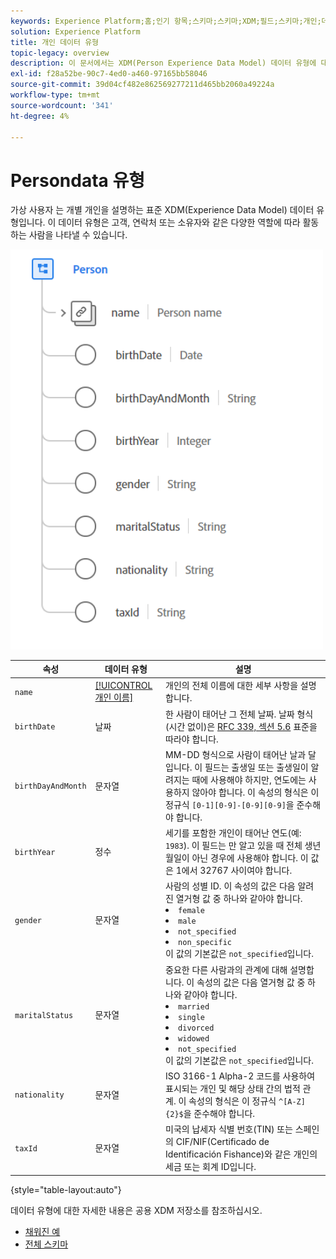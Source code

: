 ```yaml
---
keywords: Experience Platform;홈;인기 항목;스키마;스키마;XDM;필드;스키마;개인;데이터 유형;데이터 유형;데이터 유형;
solution: Experience Platform
title: 개인 데이터 유형
topic-legacy: overview
description: 이 문서에서는 XDM(Person Experience Data Model) 데이터 유형에 대한 개요를 제공합니다.
exl-id: f28a52be-90c7-4ed0-a460-97165bb58046
source-git-commit: 39d04cf482e862569277211d465bb2060a49224a
workflow-type: tm+mt
source-wordcount: '341'
ht-degree: 4%

---
```


#  Persondata 유형

 가상 사용자 는 개별 개인을 설명하는 표준 XDM(Experience Data Model) 데이터 유형입니다. 이 데이터 유형은 고객, 연락처 또는 소유자와 같은 다양한 역할에 따라 활동하는 사람을 나타낼 수 있습니다.

<img src="../images/data-types/person.PNG" width="500" /><br />

| 속성 | 데이터 유형 | 설명 |
| --- | --- | --- |
| `name` | [[!UICONTROL 개인 이름]](./person-name.md) | 개인의 전체 이름에 대한 세부 사항을 설명합니다. |
| `birthDate` | 날짜 | 한 사람이 태어난 그 전체 날짜. 날짜 형식(시간 없이)은 [RFC 339, 섹션 5.6](https://tools.ietf.org/html/rfc3339#section-5.6) 표준을 따라야 합니다. |
| `birthDayAndMonth` | 문자열 | MM-DD 형식으로 사람이 태어난 날과 달입니다. 이 필드는 출생일 또는 출생일이 알려지는 때에 사용해야 하지만, 연도에는 사용하지 않아야 합니다. 이 속성의 형식은 이 정규식 `[0-1][0-9]-[0-9][0-9]`을 준수해야 합니다. |
| `birthYear` | 정수 | 세기를 포함한 개인이 태어난 연도(예: `1983`). 이 필드는 만 알고 있을 때 전체 생년월일이 아닌 경우에 사용해야 합니다. 이 값은 1에서 32767 사이여야 합니다. |
| `gender` | 문자열 | 사람의 성별 ID. 이 속성의 값은 다음 알려진 열거형 값 중 하나와 같아야 합니다. <li> `female` </li> <li> `male` </li> <li> `not_specified` </li> <li> `non_specific` </li> 이 값의 기본값은 `not_specified`입니다. |
| `maritalStatus` | 문자열 | 중요한 다른 사람과의 관계에 대해 설명합니다. 이 속성의 값은 다음 열거형 값 중 하나와 같아야 합니다. <li> `married` </li> <li> `single` </li> <li> `divorced` </li> <li> `widowed` </li> <li> `not_specified` </li> 이 값의 기본값은 `not_specified`입니다. |
| `nationality` | 문자열 | ISO 3166-1 Alpha-2 코드를 사용하여 표시되는 개인 및 해당 상태 간의 법적 관계. 이 속성의 형식은 이 정규식 `^[A-Z]{2}$`을 준수해야 합니다. |
| `taxId` | 문자열 | 미국의 납세자 식별 번호(TIN) 또는 스페인의 CIF/NIF(Certificado de Identificación Fishance)와 같은 개인의 세금 또는 회계 ID입니다. |

{style=&quot;table-layout:auto&quot;}

데이터 유형에 대한 자세한 내용은 공용 XDM 저장소를 참조하십시오.

* [채워진 예](https://github.com/adobe/xdm/blob/master/components/datatypes/person/person.example.1.json)
* [전체 스키마](https://github.com/adobe/xdm/blob/master/components/datatypes/person/person.schema.json)
